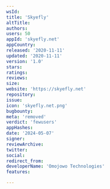 ```yaml
---
wsId: 
title: 'Skyefly'
altTitle: 
authors: 
users: 50
appId: 'skyefly.net'
appCountry: 
released: '2020-11-11'
updated: '2020-11-11'
version: '1.0'
stars: 
ratings: 
reviews: 
size: 
website: 'https://skyefly.net'
repository: 
issue: 
icon: 'skyefly.net.png'
bugbounty: 
meta: 'removed'
verdict: 'fewusers'
appHashes: 
date: '2024-05-07'
signer: 
reviewArchive: 
twitter: 
social: 
redirect_from: 
developerName: 'Omojowo Technologies'
features: 

---
```


